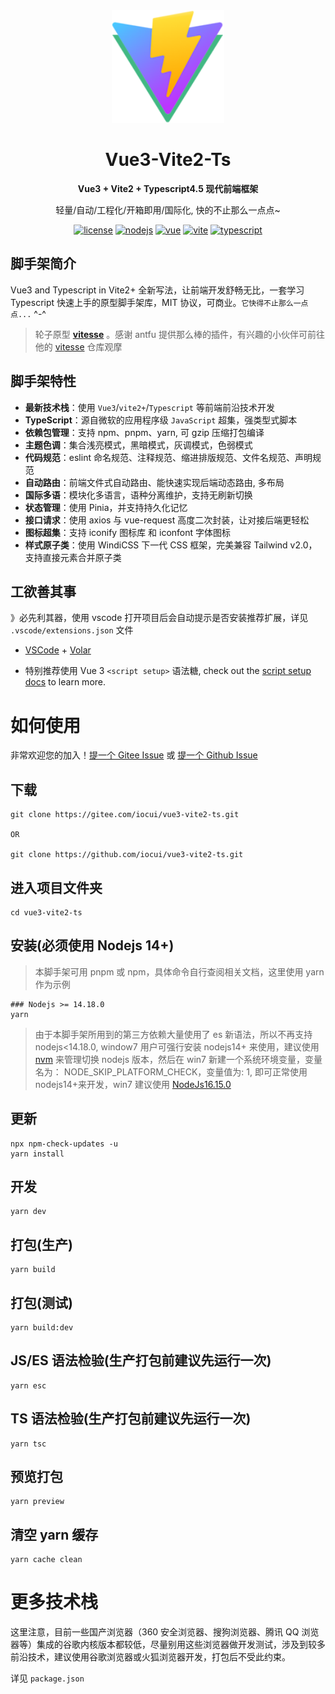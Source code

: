 <div align="center">
    <img width="180px" height="180px" src="./src/assets/logo.png" />
    <h1>Vue3-Vite2-Ts</h1>
    <b>Vue3 + Vite2 + Typescript4.5 现代前端框架</b>
    <p>轻量/自动/工程化/开箱即用/国际化, 快的不止那么一点点~</p>
</div>

<div align="center">

[![license](https://img.shields.io/badge/license-MIT-green.svg)](./LICENSE) [![nodejs](https://img.shields.io/badge/nodejs-14+-grass?logo=v-art)](https://registry.npmmirror.com/binary.html?path=node/v16.15.0/) [![vue](https://img.shields.io/badge/vue-3+-grass?logo=v-art)](https://v3.cn.vuejs.org/) [![vite](https://img.shields.io/badge/vite-2+-a652fe?logo=vite&logoColor=ffbc14)](https://cn.vitejs.dev/) [![typescript](https://img.shields.io/badge/typescript-4.5+-3178c6?logo=typescript&logoColor=white)](https://www.typescriptlang.org/zh/)

</div>

## 脚手架简介

Vue3 and Typescript in Vite2+ 全新写法，让前端开发舒畅无比，一套学习 Typescript 快速上手的原型脚手架库，MIT 协议，可商业。`它快得不止那么一点点...` ^-^

> 轮子原型 **[vitesse](https://github.com/antfu/vitesse)** 。感谢 antfu 提供那么棒的插件，有兴趣的小伙伴可前往他的 [vitesse](https://github.com/antfu/vitesse) 仓库观摩

## 脚手架特性

- **最新技术栈**：使用 `Vue3`/`vite2+`/`Typescript` 等前端前沿技术开发
- **TypeScript**：源自微软的应用程序级 `JavaScript` 超集，强类型式脚本
- **依赖包管理**：支持 npm、pnpm、yarn, 可 gzip 压缩打包编译
- **主题色调**：集合浅亮模式，黑暗模式，灰调模式，色弱模式
- **代码规范**：eslint 命名规范、注释规范、缩进排版规范、文件名规范、声明规范
- **自动路由**：前端文件式自动路由、能快速实现后端动态路由, 多布局
- **国际多语**：模块化多语言，语种分离维护，支持无刷新切换
- **状态管理**：使用 Pinia，并支持持久化记忆
- **接口请求**：使用 axios 与 vue-request 高度二次封装，让对接后端更轻松
- **图标超集**：支持 iconify 图标库 和 iconfont 字体图标
- **样式原子类**：使用 WindiCSS 下一代 CSS 框架，完美兼容 Tailwind v2.0，支持直接元素合并原子类

## 工欲善其事

》必先利其器，使用 vscode 打开项目后会自动提示是否安装推荐扩展，详见 `.vscode/extensions.json` 文件

- [VSCode](https://code.visualstudio.com/) + [Volar](https://marketplace.visualstudio.com/items?itemName=MisterJ.vue-volar-extention-pack)

- 特别推荐使用 Vue 3 `<script setup>` 语法糖, check out the [script setup docs](https://v3.vuejs.org/api/sfc-script-setup.html#sfc-script-setup) to learn more.

# 如何使用

非常欢迎您的加入！[提一个 Gitee Issue](https://gitee.com/iocui/vue3-vite2-ts/issues) 或 [提一个 Github Issue](https://github.com/iocui/vue3-vite2-ts/issues)

## 下载

```
git clone https://gitee.com/iocui/vue3-vite2-ts.git

OR

git clone https://github.com/iocui/vue3-vite2-ts.git
```

## 进入项目文件夹

```
cd vue3-vite2-ts
```

## 安装(必须使用 Nodejs 14+)

> 本脚手架可用 pnpm 或 npm，具体命令自行查阅相关文档，这里使用 yarn 作为示例

```
### Nodejs >= 14.18.0
yarn
```

> 由于本脚手架所用到的第三方依赖大量使用了 es 新语法，所以不再支持 nodejs<14.18.0, window7 用户可强行安装 nodejs14+ 来使用，建议使用 [nvm](https://github.com/coreybutler/nvm-windows/releases) 来管理切换 nodejs 版本，然后在 win7 新建一个系统环境变量，变量名为： NODE_SKIP_PLATFORM_CHECK，变量值为: 1, 即可正常使用 nodejs14+来开发，win7 建议使用 [NodeJs16.15.0](https://registry.npmmirror.com/binary.html?path=node/v16.15.0/)

## 更新

```
npx npm-check-updates -u
yarn install
```

## 开发

```
yarn dev
```

## 打包(生产)

```
yarn build
```

## 打包(测试)

```
yarn build:dev
```

## JS/ES 语法检验(生产打包前建议先运行一次)

```
yarn esc
```

## TS 语法检验(生产打包前建议先运行一次)

```
yarn tsc
```

## 预览打包

```
yarn preview
```

## 清空 yarn 缓存

```
yarn cache clean
```

# 更多技术栈

这里注意，目前一些国产浏览器（360 安全浏览器、搜狗浏览器、腾讯 QQ 浏览器等）集成的谷歌内核版本都较低，尽量别用这些浏览器做开发测试，涉及到较多前沿技术，建议使用谷歌浏览器或火狐浏览器开发，打包后不受此约束。

详见 `package.json`
